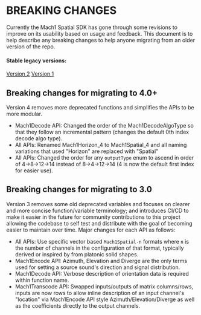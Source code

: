 # BREAKING CHANGES
Currently the Mach1 Spatial SDK has gone through some revisions to improve on its usability based on usage and feedback. This document is to help describe any breaking changes to help anyone migrating from an older version of the repo.

#### Stable legacy versions:
[Version 2](https://github.com/Mach1Studios/m1-sdk)
[Version 1](https://github.com/Mach1Studios/m1-sdk/tree/1.2)

## Breaking changes for migrating to 4.0+
Version 4 removes more deprecated functions and simplifies the APIs to be more modular.
- Mach1Decode API: Changed the order of the Mach1DecodeAlgoType so that they follow an incremental pattern (changes the default 0th index decode algo type).
- All APIs: Renamed Mach1Horizon_4 to Mach1Spatial_4 and all naming variations that used "Horizon" are replaced with "Spatial"
- All APIs: Changed the order for any `outputType` enum to ascend in order of 4->8->12->14 instead of 8->4->12->14 (4 is now the default first index for easier use).

## Breaking changes for migrating to 3.0
Version 3 removes some old deprecated variables and focuses on clearer and more concise function/variable terminology; and introduces CI/CD to make it easier in the future for community contributions to this project allowing the codebase to self test and distribute with the goal of becoming easier to maintain over time. Major changes for each API as follows: 
- All APIs: Use specific vector based `Mach1Spatial-n` formats where `n` is the number of channels in the configuration of that format, typically derived or inspired by from platonic solid shapes.
- Mach1Encode API: Azimuth, Elevation and Diverge are the only terms used for setting a source sound's direction and signal distribution. 
- Mach1Decode API: Verbose description of orientation data is required within function name.
- Mach1Transcode API: Swapped inputs/outputs of matrix columns/rows, inputs are now rows to allow inline description of an input channel's "location" via Mach1Encode API style Azimuth/Elevation/Diverge as well as the coefficients directly to the output channels. 